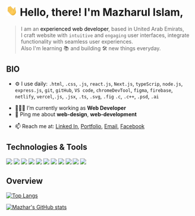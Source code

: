 # <img src="https://raw.githubusercontent.com/Maaazhar/Maaazhar/main/wave.gif" width="30px"> Hello, there! I'm Mazharul Islam,
> I am an <span style="color:#000">experienced web developer</span>, based in United Arab Emirats, 
<br>I craft website with `intuitive` and `engaging` user interfaces, integrate functionality with seamless user experiences.
<br>Also I'm learning 📚 and building 🛠️ new things everyday.
> 
## BIO
- ⚙️ I use daily: `.html`, `.css`, `.js`, `react.js`, `Next.js`, `typeScrip`, `node.js`, `express.js`, `git`, `gitHub`, `VS code`, `chromeDevTool`, `figma`, `firebase`, `netlify`, `vercel`,`.js`, `.jsx`, `.ts`,  `.svg`, `.fig` `.c`, `.c++`, `.psd`, `.ai`
<!-- - 🌍  -->
- 👨🏻‍💻 I’m currently working as **Web Developer**
- 💬 Ping me about **web-design**, **web-development** 
 <!-- and **anime** :stuck_out_tongue_closed_eyes: -->
- 📫 Reach me at:
    [Linked In](https://www.linkedin.com/in/maaazhar/),
    [Portfolio](https://mazharul-islam.web.app/),
    [Email](mailto:mailformazhar@gmail.com/),
    [Facebook](https://www.facebook.com/maaazhaaar/)
<!-- - ⚡️ Fun fact: I'm a huge fan of **Anime** -->

## Technologies & Tools
![](https://img.shields.io/badge/OS-Windows-informational?style=flat&logo=windows&logoColor=white&color=628FDB)
![](https://img.shields.io/badge/Editor-VS&nbsp;Code-informational?style=flat&logo=visual%20studio&logoColor=white&color=628FDB)
![](https://img.shields.io/badge/Browser-Brave-informational?style=flat&logo=brave&logoColor=white&color=628FDB)
![](https://img.shields.io/badge/Code-HTML-informational?style=flat&logo=html5&logoColor=white&color=628FDB)
![](https://img.shields.io/badge/Code-CSS-informational?style=flat&logo=css3&logoColor=white&color=628FDB)
![](https://img.shields.io/badge/Code-Javascript-informational?style=flat&logo=javascript&logoColor=white&color=628FDB)
![](https://img.shields.io/badge/Code-React-informational?style=flat&logo=react&logoColor=white&color=628FDB)
![](https://img.shields.io/badge/Shell-Git&nbsp;Bash-informational?style=flat&logo=git&logoColor=white&color=628FDB)
![](https://img.shields.io/badge/Tool-Photoshop-informational?style=flat&logo=adobe%20photoshop&logoColor=white&color=628FDB)
![](https://img.shields.io/badge/Tool-Illustrator-informational?style=flat&logo=adobe%20illustrator&logoColor=white&color=628FDB)
![](https://img.shields.io/badge/Tool-Adobe&nbsp;XD-informational?style=flat&logo=adobe%20xd&logoColor=white&color=628FDB)

## Overview

[![Top Langs](https://github-readme-stats.vercel.app/api/top-langs/?username=maaazhar&layout=compact&theme=tokyonight)](https://github.com/Maaazhar/github-readme-stats)

[![Mazhar's GitHub stats](https://github-readme-stats.vercel.app/api?username=maaazhar&count_private=true&show_icons=true&theme=tokyonight)](https://github.com/Maaazhar/github-readme-stats)
